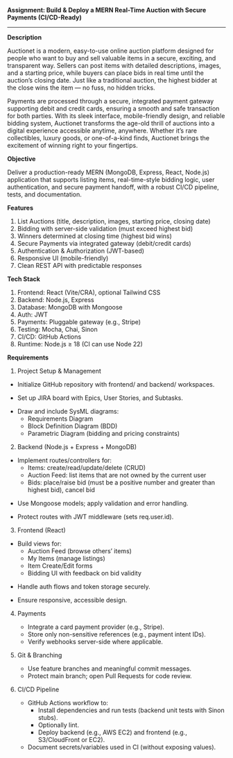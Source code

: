 **Assignment: Build & Deploy a MERN Real-Time Auction with Secure Payments (CI/CD-Ready)**

---

**Description**

Auctionet is a modern, easy-to-use online auction platform designed for people who want to buy and sell valuable items in a secure, exciting, and transparent way. Sellers can post items with detailed descriptions, images, and a starting price, while buyers can place bids in real time until the auction’s closing date. Just like a traditional auction, the highest bidder at the close wins the item — no fuss, no hidden tricks.

Payments are processed through a secure, integrated payment gateway supporting debit and credit cards, ensuring a smooth and safe transaction for both parties. With its sleek interface, mobile-friendly design, and reliable bidding system, Auctionet transforms the age-old thrill of auctions into a digital experience accessible anytime, anywhere. Whether it’s rare collectibles, luxury goods, or one-of-a-kind finds, Auctionet brings the excitement of winning right to your fingertips.

**Objective**

Deliver a production-ready MERN (MongoDB, Express, React, Node.js) application that supports listing items, real-time-style bidding logic, user authentication, and secure payment handoff, with a robust CI/CD pipeline, tests, and documentation.

**Features**

1. List Auctions (title, description, images, starting price, closing date)
2. Bidding with server-side validation (must exceed highest bid)
3. Winners determined at closing time (highest bid wins)
4. Secure Payments via integrated gateway (debit/credit cards)
5. Authentication & Authorization (JWT-based)
6. Responsive UI (mobile-friendly)
7. Clean REST API with predictable responses

**Tech Stack**

1. Frontend: React (Vite/CRA), optional Tailwind CSS
2. Backend: Node.js, Express
3. Database: MongoDB with Mongoose
4. Auth: JWT
5. Payments: Pluggable gateway (e.g., Stripe)
6. Testing: Mocha, Chai, Sinon
7. CI/CD: GitHub Actions
8. Runtime: Node.js ≥ 18 (CI can use Node 22)

**Requirements**

1. Project Setup & Management
  - Initialize GitHub repository with frontend/ and backend/ workspaces.
  * Set up JIRA board with Epics, User Stories, and Subtasks.
  + Draw and include SysML diagrams:
      - Requirements Diagram
      * Block Definition Diagram (BDD)
      + Parametric Diagram (bidding and pricing constraints)

2. Backend (Node.js + Express + MongoDB)
  - Implement routes/controllers for:
      - Items: create/read/update/delete (CRUD)
      * Auction Feed: list items that are not owned by the current user
      + Bids: place/raise bid (must be a positive number and greater than highest bid), cancel bid
  * Use Mongoose models; apply validation and error handling.
  + Protect routes with JWT middleware (sets req.user.id).

3. Frontend (React)
  - Build views for:
    - Auction Feed (browse others’ items)
    * My Items (manage listings)
    + Item Create/Edit forms
    - Bidding UI with feedback on bid validity

  * Handle auth flows and token storage securely.
  + Ensure responsive, accessible design.

4. Payments
   - Integrate a card payment provider (e.g., Stripe).
   * Store only non-sensitive references (e.g., payment intent IDs).
   + Verify webhooks server-side where applicable.

5. Git & Branching

   - Use feature branches and meaningful commit messages.
   * Protect main branch; open Pull Requests for code review.

6. CI/CD Pipeline

   - GitHub Actions workflow to:
       - Install dependencies and run tests (backend unit tests with Sinon stubs).
       * Optionally lint.
       + Deploy backend (e.g., AWS EC2) and frontend (e.g., S3/CloudFront or EC2).
   * Document secrets/variables used in CI (without exposing values).
